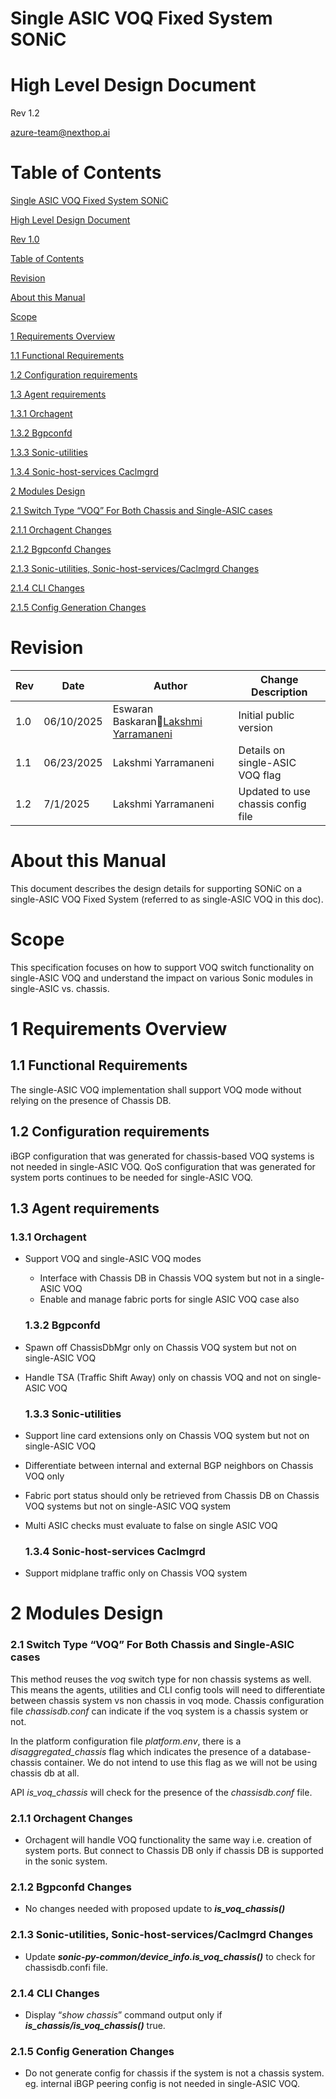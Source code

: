 # **Single ASIC VOQ Fixed System SONiC**

# **High Level Design Document**

Rev 1.2

azure-team@nexthop.ai

# **Table of Contents**

[Single ASIC VOQ Fixed System SONiC](#single-asic-voq-fixed-system-sonic)

[High Level Design Document](#high-level-design-document)

[Rev 1.0](#heading=h.snl1xsdxyqtx)

[Table of Contents](#table-of-contents)

[Revision](#revision)

[About this Manual](#about-this-manual)

[Scope](#scope)

[1 Requirements Overview](#1-requirements-overview)

[1.1 Functional Requirements](#1.1-functional-requirements)

[1.2 Configuration requirements](#1.2-configuration-requirements)

[1.3 Agent requirements](#1.3-agent-requirements)

[1.3.1 Orchagent](#1.3.1-orchagent)

[1.3.2 Bgpconfd](#1.3.2-bgpconfd)

[1.3.3 Sonic-utilities](#1.3.3-sonic-utilities)

[1.3.4 Sonic-host-services Caclmgrd](#1.3.4-sonic-host-services-caclmgrd)

[2 Modules Design](#2-modules-design)

[2.1 Switch Type “VOQ” For Both Chassis and Single-ASIC cases](#2.1-switch-type-“voq”-for-both-chassis-and-single-asic-cases)

[2.1.1 Orchagent Changes](#2.1.1-orchagent-changes)

[2.1.2 Bgpconfd Changes](#2.1.2-bgpconfd-changes)

[2.1.3 Sonic-utilities, Sonic-host-services/Caclmgrd Changes](#2.1.3-sonic-utilities,-sonic-host-services/caclmgrd-changes)

[2.1.4 CLI Changes](#2.1.4-cli-changes)

[2.1.5 Config Generation Changes](#2.1.5-config-generation-changes)

# 

# **Revision**

| Rev | Date | Author | Change Description |
| ----- | ----- | ----- | ----- |
| 1.0 | 06/10/2025 | Eswaran Baskaran[Lakshmi Yarramaneni](mailto:lakshmi@nexthop.ai) | Initial public version |
| 1.1 | 06/23/2025 | Lakshmi Yarramaneni | Details on single-ASIC VOQ flag |
| 1.2 | 7/1/2025 | Lakshmi Yarramaneni | Updated to use chassis config file |

# **About this Manual**

This document describes the design details for supporting SONiC on a single-ASIC VOQ Fixed System (referred to as single-ASIC VOQ in this doc). 

# **Scope**

This specification focuses on how to support VOQ switch functionality on single-ASIC VOQ and understand the impact on various Sonic modules in single-ASIC vs. chassis.

# **1 Requirements Overview**

## **1.1 Functional Requirements**

The single-ASIC VOQ implementation shall support VOQ mode without relying on the presence of Chassis DB.

## **1.2 Configuration requirements**

iBGP configuration that was generated for chassis-based VOQ systems is not needed in single-ASIC VOQ. QoS configuration that was generated for system ports continues to be needed for single-ASIC VOQ. 

## **1.3 Agent requirements**

### **1.3.1 Orchagent**

- Support VOQ and single-ASIC VOQ modes  
  - Interface with Chassis DB in Chassis VOQ system but not in a single-ASIC VOQ  
  - Enable and manage fabric ports for single ASIC VOQ case also

  ### **1.3.2 Bgpconfd**

- Spawn off ChassisDbMgr only on Chassis VOQ system but not on single-ASIC VOQ  
- Handle TSA (Traffic Shift Away) only on chassis VOQ and not on single-ASIC VOQ

  ### **1.3.3 Sonic-utilities**

- Support line card extensions only on Chassis VOQ system but not on single-ASIC VOQ  
- Differentiate between internal and external BGP neighbors on Chassis VOQ only  
- Fabric port status should only be retrieved from Chassis DB on Chassis VOQ systems but not on single-ASIC VOQ system  
- Multi ASIC checks must evaluate to false on single ASIC VOQ

  ### **1.3.4 Sonic-host-services Caclmgrd**

- Support midplane traffic only on Chassis VOQ system

# **2 Modules Design**

### **2.1 Switch Type “VOQ” For Both Chassis and Single-ASIC cases**

This method reuses the *voq* switch type for non chassis systems as well. This means the agents, utilities and CLI config tools will need to differentiate between chassis system vs non chassis in voq mode. Chassis configuration file *chassisdb.conf* can indicate if the voq system is a chassis system or not.

In the platform configuration file *platform.env*, there is a *disaggregated\_chassis* flag which indicates the presence of a database-chassis container. We do not intend to use this flag as we will not be using chassis db at all.

API *is\_voq\_chassis* will check for the presence of the *chassisdb.conf* file.

### **2.1.1 Orchagent Changes**

- Orchagent will handle VOQ functionality the same way i.e. creation of system ports. But connect to Chassis DB only if chassis DB is supported in the sonic system.

### **2.1.2 Bgpconfd Changes**

- No changes needed with proposed update to ***is\_voq\_chassis()***

### **2.1.3 Sonic-utilities, Sonic-host-services/Caclmgrd Changes**

- Update ***sonic-py-common/device\_info.is\_voq\_chassis()*** to check for chassisdb.confi file.

### **2.1.4 CLI Changes**

- Display “*show chassis*” command output only if ***is\_chassis/is\_voq\_chassis()*** true.

### **2.1.5 Config Generation Changes**

- Do not generate config for chassis if the system is not a chassis system. eg. internal iBGP peering config is not needed in single-ASIC VOQ.

